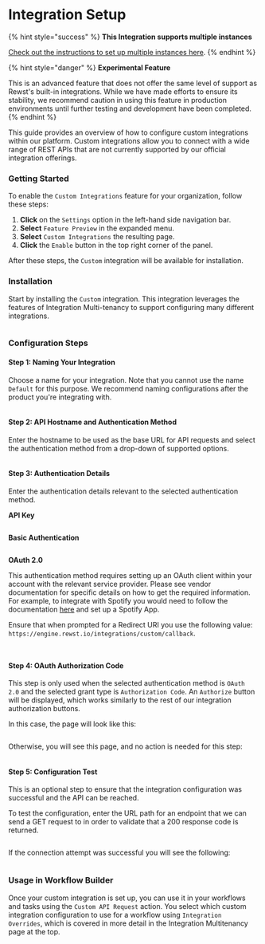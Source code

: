 # Integration Setup

{% hint style="success" %}
**This Integration supports multiple instances**

[Check out the instructions to set up multiple instances here](../../general/multi-instance-integration/multi-instance-integration-setup.md).
{% endhint %}

{% hint style="danger" %}
**Experimental Feature**

This is an advanced feature that does not offer the same level of support as Rewst's built-in integrations. While we have made efforts to ensure its stability, we recommend caution in using this feature in production environments until further testing and development have been completed.
{% endhint %}

This guide provides an overview of how to configure custom integrations within our platform. Custom integrations allow you to connect with a wide range of REST APIs that are not currently supported by our official integration offerings.

### Getting Started

To enable the `Custom Integrations` feature for your organization, follow these steps:

1. **Click** on the `Settings` option in the left-hand side navigation bar.
2. **Select** `Feature Preview` in the expanded menu.
3. **Select** `Custom Integrations` the resulting page.
4. **Click** the `Enable` button in the top right corner of the panel.

After these steps, the `Custom` integration will be available for installation.

### Installation

Start by installing the `Custom` integration. This integration leverages the features of Integration Multi-tenancy to support configuring many different integrations.

<figure><img src="../../../../.gitbook/assets/custom-integrations-install.png" alt=""><figcaption></figcaption></figure>

### Configuration Steps

#### Step 1: Naming Your Integration

Choose a name for your integration. Note that you cannot use the name `Default` for this purpose. We recommend naming configurations after the product you're integrating with.

<figure><img src="../../../../.gitbook/assets/custom-integrations-step-1.png" alt=""><figcaption></figcaption></figure>

#### Step 2: API Hostname and Authentication Method

Enter the hostname to be used as the base URL for API requests and select the authentication method from a drop-down of supported options.

<figure><img src="../../../../.gitbook/assets/custom-integrations-step-2.png" alt=""><figcaption></figcaption></figure>

#### Step 3: Authentication Details

Enter the authentication details relevant to the selected authentication method.

**API Key**

<figure><img src="../../../../.gitbook/assets/custom-integrations-step-3-api-key.png" alt=""><figcaption></figcaption></figure>

**Basic Authentication**

<figure><img src="../../../../.gitbook/assets/custom-integrations-step-3-basic-auth.png" alt=""><figcaption></figcaption></figure>

**OAuth 2.0**

This authentication method requires setting up an OAuth client within your account with the relevant service provider. Please see vendor documentation for specific details on how to get the required information. For example, to integrate with Spotify you would need to follow the documentation [here](https://developer.spotify.com/documentation/web-api/tutorials/getting-started) and set up a Spotify App.

Ensure that when prompted for a Redirect URI you use the following value: `https://engine.rewst.io/integrations/custom/callback`.

<figure><img src="../../../../.gitbook/assets/custom-integrations-step-3-oauth-1.png" alt=""><figcaption></figcaption></figure>

<figure><img src="../../../../.gitbook/assets/custom-integrations-step-3-oauth-2.png" alt=""><figcaption></figcaption></figure>

#### Step 4: OAuth Authorization Code

This step is only used when the selected authentication method is `OAuth 2.0` and the selected grant type is `Authorization Code`. An `Authorize` button will be displayed, which works similarly to the rest of our integration authorization buttons.

In this case, the page will look like this:

<figure><img src="../../../../.gitbook/assets/custom-integrations-step-4-oauth.png" alt=""><figcaption></figcaption></figure>

Otherwise, you will see this page, and no action is needed for this step:

<figure><img src="../../../../.gitbook/assets/custom-integrations-step-4-no-reqs.png" alt=""><figcaption></figcaption></figure>

#### Step 5: Configuration Test

This is an optional step to ensure that the integration configuration was successful and the API can be reached.

To test the configuration, enter the URL path for an endpoint that we can send a GET request to in order to validate that a 200 response code is returned.

<figure><img src="../../../../.gitbook/assets/custom-integrations-step-5.png" alt=""><figcaption></figcaption></figure>

If the connection attempt was successful you will see the following:

<figure><img src="../../../../.gitbook/assets/custom-integrations-step-5-success.png" alt=""><figcaption></figcaption></figure>

### Usage in Workflow Builder

Once your custom integration is set up, you can use it in your workflows and tasks using the `Custom API Request` action. You select which custom integration configuration to use for a workflow using `Integration Overrides`, which is covered in more detail in the Integration Multitenancy page at the top.

<figure><img src="../../../../.gitbook/assets/custom-integrations-action.png" alt=""><figcaption></figcaption></figure>

<figure><img src="../../../../.gitbook/assets/custom-integrations-integration-overrides.png" alt=""><figcaption></figcaption></figure>
